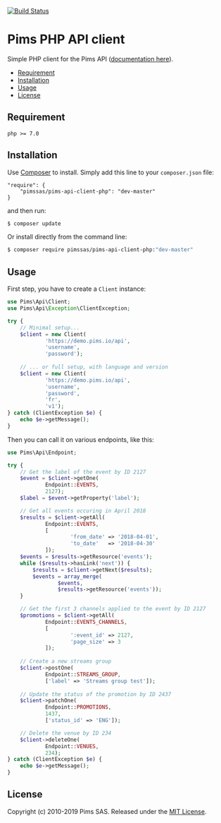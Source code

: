 
[![Build Status](https://travis-ci.org/pimssas/pims-api-client-php.svg?branch=master)](https://travis-ci.org/pimssas/pims-api-client-php)  
  
Pims PHP API client  
=========================  
  
Simple PHP client for the Pims API ([documentation here](http://api.pims.io)).  
  
* [Requirement](#requirement)    
* [Installation](#installation)
* [Usage](#usage)
* [License](#license)

Requirement
-----

```
php >= 7.0
```


Installation
-----

Use [Composer](https://getcomposer.org/) to install. Simply add this line to your `composer.json` file:
```
"require": {
    "pimssas/pims-api-client-php": "dev-master"
}
```
and then run:
```bash
$ composer update 
```

Or install directly from the command line:  
```bash
$ composer require pimssas/pims-api-client-php:"dev-master"
```


Usage
-----

First step, you have to create a `Client` instance:
```php
use Pims\Api\Client;
use Pims\Api\Exception\ClientException;

try {
    // Minimal setup...
    $client = new Client(
            'https://demo.pims.io/api',
            'username',
            'password');
    
    // ... or full setup, with language and version
    $client = new Client(
            'https://demo.pims.io/api',
            'username',
            'password',
            'fr',
            'v1');
} catch (ClientException $e) {
    echo $e->getMessage();
}
```

Then you can call it on various endpoints, like this:
```php
use Pims\Api\Endpoint;

try {
    // Get the label of the event by ID 2127
    $event = $client->getOne(
            Endpoint::EVENTS,
            2127);
    $label = $event->getProperty('label');

    // Get all events occuring in April 2018
    $results = $client->getAll(
            Endpoint::EVENTS,
            [
                    'from_date' => '2018-04-01',
                    'to_date'   => '2018-04-30'
            ]);
    $events = $results->getResource('events');
    while ($results->hasLink('next')) {
        $results = $client->getNext($results);
        $events = array_merge(
                $events,
                $results->getResource('events'));
    }

    // Get the first 3 channels applied to the event by ID 2127
    $promotions = $client->getAll(
            Endpoint::EVENTS_CHANNELS,
            [
                    ':event_id' => 2127,
                    'page_size' => 3
            ]);
    
    // Create a new streams group
    $client->postOne(
            Endpoint::STREAMS_GROUP,
            ['label' => 'Streams group test']);
           		
    // Update the status of the promotion by ID 2437
    $client->patchOne(
            Endpoint::PROMOTIONS,
            1437,
            ['status_id' => 'ENG']);

    // Delete the venue by ID 234
    $client->deleteOne(
            Endpoint::VENUES,
            234);
} catch (ClientException $e) {
    echo $e->getMessage();
}
```

License
-------

Copyright (c) 2010-2019 Pims SAS.
Released under the [MIT License](https://github.com/pimssas/pims-api-client-php/blob/master/LICENSE).